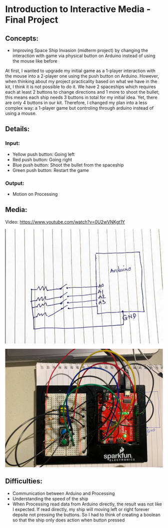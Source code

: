 # Introduction to Interactive Media - Final Project 

## Concepts:
- Improving Space Ship Invasion (midterm project) by changing the interaction with game via physical button on Arduino instead of using the mouse like before


At first, I wanted to upgrade my initial game as a 1-player interaction with the mouse into a 2-player one using the push button on Arduino. However, when thinking about my project practicality based on what we have in the kit, I think it is not possible to do it. We have 2 spaceships which requires each at least 2 buttons to change directions and 1 more to shoot the bullet; this means each ship needs 3 buttons in total for my initial idea. Yet, there are only 4 buttons in our kit. Therefore, I changed my plan into a less complex way: a 1-player game but controling through arduino instead of using a mouse. 




## Details:

### Input:
 - Yellow push button: Going left 
 - Red push button: Going right 
 - Blue push button: Shoot the bullet from the spaceship
 - Green push button: Restart the game 
 
 ### Output:
- Motion on Processing 

## Media:

Video: https://www.youtube.com/watch?v=0U2wVNKgt1Y


![](schematic1.jpg)

![](105846841_607422366862777_4387858964236092607_n.jpg)
## Difficulties: 
- Communication between Arduino and Processing 
- Understanding the speed of the ship 
- When Processing read data from Arduino directly, the result was not like I expected. If read directly, my ship will moving left or right forever depsite not pressing the buttons. So I had to think of creating a boolean so that the ship only does action when button pressed

